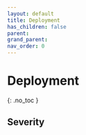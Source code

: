 ```yaml
---
layout: default
title: Deployment
has_children: false
parent: 
grand_parent: 
nav_order: 0
---
```

# Deployment
{: .no_toc }

## Severity